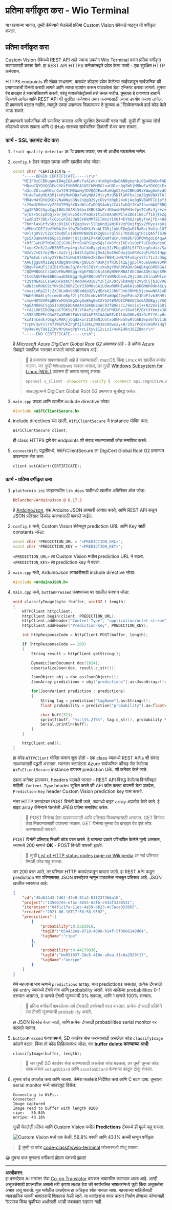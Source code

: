 <!--
CO_OP_TRANSLATOR_METADATA:
{
  "original_hash": "32a1f23e7834fbe7715da8c4ebb450b9",
  "translation_date": "2025-08-27T10:24:01+00:00",
  "source_file": "4-manufacturing/lessons/2-check-fruit-from-device/wio-terminal-classify-image.md",
  "language_code": "mr"
}
-->
# प्रतिमा वर्गीकृत करा - Wio Terminal

या धड्याच्या भागात, तुम्ही कॅमेऱ्याने घेतलेली प्रतिमा Custom Vision सेवेकडे पाठवून ती वर्गीकृत कराल.

## प्रतिमा वर्गीकृत करा

Custom Vision सेवेमध्ये REST API आहे ज्याचा उपयोग Wio Terminal वरून प्रतिमा वर्गीकृत करण्यासाठी करता येतो. हा REST API HTTPS कनेक्शनद्वारे प्रवेश केला जातो - एक सुरक्षित HTTP कनेक्शन.

HTTPS endpoints शी संवाद साधताना, क्लायंट कोडला प्रवेश केलेल्या सर्व्हरकडून सार्वजनिक की प्रमाणपत्राची विनंती करावी लागते आणि त्याचा उपयोग करून पाठवलेला डेटा एन्क्रिप्ट करावा लागतो. तुमचा वेब ब्राउझर हे स्वयंचलितपणे करतो, परंतु मायक्रोकंट्रोलर्स तसे करत नाहीत. तुम्हाला हे प्रमाणपत्र हाताने मिळवावे लागेल आणि REST API शी सुरक्षित कनेक्शन तयार करण्यासाठी त्याचा उपयोग करावा लागेल. ही प्रमाणपत्रे बदलत नाहीत, त्यामुळे एकदा प्रमाणपत्र मिळाल्यावर ते तुमच्या अॅप्लिकेशनमध्ये हार्ड कोड केले जाऊ शकते.

ही प्रमाणपत्रे सार्वजनिक की समाविष्ट करतात आणि सुरक्षित ठेवण्याची गरज नाही. तुम्ही ती तुमच्या सोर्स कोडमध्ये वापरू शकता आणि GitHub सारख्या सार्वजनिक ठिकाणी शेअर करू शकता.

### कार्य - SSL क्लायंट सेट करा

1. `fruit-quality-detector` अॅप प्रकल्प उघडा, जर तो आधीच उघडलेला नसेल.

1. `config.h` हेडर फाइल उघडा आणि खालील कोड जोडा:

    ```cpp
    const char *CERTIFICATE =
        "-----BEGIN CERTIFICATE-----\r\n"
        "MIIF8zCCBNugAwIBAgIQAueRcfuAIek/4tmDg0xQwDANBgkqhkiG9w0BAQwFADBh\r\n"
        "MQswCQYDVQQGEwJVUzEVMBMGA1UEChMMRGlnaUNlcnQgSW5jMRkwFwYDVQQLExB3\r\n"
        "d3cuZGlnaWNlcnQuY29tMSAwHgYDVQQDExdEaWdpQ2VydCBHbG9iYWwgUm9vdCBH\r\n"
        "MjAeFw0yMDA3MjkxMjMwMDBaFw0yNDA2MjcyMzU5NTlaMFkxCzAJBgNVBAYTAlVT\r\n"
        "MR4wHAYDVQQKExVNaWNyb3NvZnQgQ29ycG9yYXRpb24xKjAoBgNVBAMTIU1pY3Jv\r\n"
        "c29mdCBBenVyZSBUTFMgSXNzdWluZyBDQSAwNjCCAiIwDQYJKoZIhvcNAQEBBQAD\r\n"
        "ggIPADCCAgoCggIBALVGARl56bx3KBUSGuPc4H5uoNFkFH4e7pvTCxRi4j/+z+Xb\r\n"
        "wjEz+5CipDOqjx9/jWjskL5dk7PaQkzItidsAAnDCW1leZBOIi68Lff1bjTeZgMY\r\n"
        "iwdRd3Y39b/lcGpiuP2d23W95YHkMMT8IlWosYIX0f4kYb62rphyfnAjYb/4Od99\r\n"
        "ThnhlAxGtfvSbXcBVIKCYfZgqRvV+5lReUnd1aNjRYVzPOoifgSx2fRyy1+pO1Uz\r\n"
        "aMMNnIOE71bVYW0A1hr19w7kOb0KkJXoALTDDj1ukUEDqQuBfBxReL5mXiu1O7WG\r\n"
        "0vltg0VZ/SZzctBsdBlx1BkmWYBW261KZgBivrql5ELTKKd8qgtHcLQA5fl6JB0Q\r\n"
        "gs5XDaWehN86Gps5JW8ArjGtjcWAIP+X8CQaWfaCnuRm6Bk/03PQWhgdi84qwA0s\r\n"
        "sRfFJwHUPTNSnE8EiGVk2frt0u8PG1pwSQsFuNJfcYIHEv1vOzP7uEOuDydsmCjh\r\n"
        "lxuoK2n5/2aVR3BMTu+p4+gl8alXoBycyLmj3J/PUgqD8SL5fTCUegGsdia/Sa60\r\n"
        "N2oV7vQ17wjMN+LXa2rjj/b4ZlZgXVojDmAjDwIRdDUujQu0RVsJqFLMzSIHpp2C\r\n"
        "Zp7mIoLrySay2YYBu7SiNwL95X6He2kS8eefBBHjzwW/9FxGqry57i71c2cDAgMB\r\n"
        "AAGjggGtMIIBqTAdBgNVHQ4EFgQU1cFnOsKjnfR3UltZEjgp5lVou6UwHwYDVR0j\r\n"
        "BBgwFoAUTiJUIBiV5uNu5g/6+rkS7QYXjzkwDgYDVR0PAQH/BAQDAgGGMB0GA1Ud\r\n"
        "JQQWMBQGCCsGAQUFBwMBBggrBgEFBQcDAjASBgNVHRMBAf8ECDAGAQH/AgEAMHYG\r\n"
        "CCsGAQUFBwEBBGowaDAkBggrBgEFBQcwAYYYaHR0cDovL29jc3AuZGlnaWNlcnQu\r\n"
        "Y29tMEAGCCsGAQUFBzAChjRodHRwOi8vY2FjZXJ0cy5kaWdpY2VydC5jb20vRGln\r\n"
        "aUNlcnRHbG9iYWxSb290RzIuY3J0MHsGA1UdHwR0MHIwN6A1oDOGMWh0dHA6Ly9j\r\n"
        "cmwzLmRpZ2ljZXJ0LmNvbS9EaWdpQ2VydEdsb2JhbFJvb3RHMi5jcmwwN6A1oDOG\r\n"
        "MWh0dHA6Ly9jcmw0LmRpZ2ljZXJ0LmNvbS9EaWdpQ2VydEdsb2JhbFJvb3RHMi5j\r\n"
        "cmwwHQYDVR0gBBYwFDAIBgZngQwBAgEwCAYGZ4EMAQICMBAGCSsGAQQBgjcVAQQD\r\n"
        "AgEAMA0GCSqGSIb3DQEBDAUAA4IBAQB2oWc93fB8esci/8esixj++N22meiGDjgF\r\n"
        "+rA2LUK5IOQOgcUSTGKSqF9lYfAxPjrqPjDCUPHCURv+26ad5P/BYtXtbmtxJWu+\r\n"
        "cS5BhMDPPeG3oPZwXRHBJFAkY4O4AF7RIAAUW6EzDflUoDHKv83zOiPfYGcpHc9s\r\n"
        "kxAInCedk7QSgXvMARjjOqdakor21DTmNIUotxo8kHv5hwRlGhBJwps6fEVi1Bt0\r\n"
        "trpM/3wYxlr473WSPUFZPgP1j519kLpWOJ8z09wxay+Br29irPcBYv0GMXlHqThy\r\n"
        "8y4m/HyTQeI2IMvMrQnwqPpY+rLIXyviI2vLoI+4xKE4Rn38ZZ8m\r\n"
        "-----END CERTIFICATE-----\r\n";
    ```

    हे *Microsoft Azure DigiCert Global Root G2 प्रमाणपत्र* आहे - हे अनेक Azure सेवांद्वारे जागतिक स्तरावर वापरले जाणारे प्रमाणपत्र आहे.

    > 💁 हे प्रमाणपत्र वापरण्यासाठी आहे हे पाहण्यासाठी, macOS किंवा Linux वर खालील कमांड चालवा. जर तुम्ही Windows वापरत असाल, तर तुम्ही [Windows Subsystem for Linux (WSL)](https://docs.microsoft.com/windows/wsl/?WT.mc_id=academic-17441-jabenn) वापरून ही कमांड चालवू शकता:
    >
    > ```sh
    > openssl s_client -showcerts -verify 5 -connect api.cognitive.microsoft.com:443
    > ```
    >
    > आउटपुटमध्ये DigiCert Global Root G2 प्रमाणपत्र सूचीबद्ध असेल.

1. `main.cpp` उघडा आणि खालील include directive जोडा:

    ```cpp
    #include <WiFiClientSecure.h>
    ```

1. include directives च्या खाली, `WifiClientSecure` चे instance घोषित करा:

    ```cpp
    WiFiClientSecure client;
    ```

    ही class HTTPS द्वारे वेब endpoints शी संवाद साधण्यासाठी कोड समाविष्ट करते.

1. `connectWiFi` पद्धतीमध्ये, WiFiClientSecure ला DigiCert Global Root G2 प्रमाणपत्र वापरण्यास सेट करा:

    ```cpp
    client.setCACert(CERTIFICATE);
    ```

### कार्य - प्रतिमा वर्गीकृत करा

1. `platformio.ini` फाइलमधील `lib_deps` यादीमध्ये खालील अतिरिक्त ओळ जोडा:

    ```ini
    bblanchon/ArduinoJson @ 6.17.3
    ```

    हे [ArduinoJson](https://arduinojson.org), एक Arduino JSON लायब्ररी आयात करते, आणि REST API कडून JSON प्रतिसाद डिकोड करण्यासाठी वापरले जाईल.

1. `config.h` मध्ये, Custom Vision सेवेमधून prediction URL आणि Key साठी constants जोडा:

    ```cpp
    const char *PREDICTION_URL = "<PREDICTION_URL>";
    const char *PREDICTION_KEY = "<PREDICTION_KEY>";
    ```

    `<PREDICTION_URL>` ला Custom Vision मधील prediction URL ने बदला. `<PREDICTION_KEY>` ला prediction key ने बदला.

1. `main.cpp` मध्ये, ArduinoJson लायब्ररीसाठी include directive जोडा:

    ```cpp
    #include <ArduinoJSON.h>
    ```

1. `main.cpp` मध्ये, `buttonPressed` फंक्शनच्या वर खालील फंक्शन जोडा:

    ```cpp
    void classifyImage(byte *buffer, uint32_t length)
    {
        HTTPClient httpClient;
        httpClient.begin(client, PREDICTION_URL);
        httpClient.addHeader("Content-Type", "application/octet-stream");
        httpClient.addHeader("Prediction-Key", PREDICTION_KEY);
    
        int httpResponseCode = httpClient.POST(buffer, length);
    
        if (httpResponseCode == 200)
        {
            String result = httpClient.getString();
    
            DynamicJsonDocument doc(1024);
            deserializeJson(doc, result.c_str());
    
            JsonObject obj = doc.as<JsonObject>();
            JsonArray predictions = obj["predictions"].as<JsonArray>();
    
            for(JsonVariant prediction : predictions) 
            {
                String tag = prediction["tagName"].as<String>();
                float probability = prediction["probability"].as<float>();
    
                char buff[32];
                sprintf(buff, "%s:\t%.2f%%", tag.c_str(), probability * 100.0);
                Serial.println(buff);
            }
        }
    
        httpClient.end();
    }
    ```

    हा कोड `HTTPClient` घोषित करून सुरू होतो - एक class ज्यामध्ये REST APIs शी संवाद साधण्यासाठी पद्धती असतात. त्यानंतर क्लायंटला Azure सार्वजनिक कीसह सेट केलेल्या `WiFiClientSecure` instance वापरून prediction URL शी कनेक्ट केले जाते.

    एकदा कनेक्ट झाल्यावर, headers पाठवले जातात - REST API विरुद्ध केलेल्या विनंतीबद्दल माहिती. `Content-Type` header सूचित करते की API कॉल कच्चा बायनरी डेटा पाठवेल, `Prediction-Key` header Custom Vision prediction key पास करतो.

    नंतर HTTP क्लायंटवर POST विनंती केली जाते, ज्यामध्ये बाइट array अपलोड केले जाते. हे बाइट array कॅमेऱ्याने घेतलेली JPEG प्रतिमा समाविष्ट करेल.

    > 💁 POST विनंत्या डेटा पाठवण्यासाठी आणि प्रतिसाद मिळवण्यासाठी असतात. GET विनंत्या डेटा मिळवण्यासाठी वापरल्या जातात. GET विनंत्या तुमचा वेब ब्राउझर वेब पृष्ठे लोड करण्यासाठी वापरतो.

    POST विनंती प्रतिसाद स्थिती कोड परत करते. हे चांगल्या प्रकारे परिभाषित केलेले मूल्ये असतात, ज्यामध्ये 200 म्हणजे **OK** - POST विनंती यशस्वी झाली.

    > 💁 तुम्ही [List of HTTP status codes page on Wikipedia](https://wikipedia.org/wiki/List_of_HTTP_status_codes) वर सर्व प्रतिसाद स्थिती कोड पाहू शकता.

    जर 200 परत आले, तर परिणाम HTTP क्लायंटकडून वाचला जातो. हा REST API कडून prediction च्या परिणामांसह JSON दस्तऐवज म्हणून पाठवलेला मजकूर प्रतिसाद आहे. JSON खालील स्वरूपात आहे:

    ```jSON
    {
        "id":"45d614d3-7d6f-47e9-8fa2-04f237366a16",
        "project":"135607e5-efac-4855-8afb-c93af3380531",
        "iteration":"04f1c1fa-11ec-4e59-bb23-4c7aca353665",
        "created":"2021-06-10T17:58:58.959Z",
        "predictions":[
            {
                "probability":0.5582016,
                "tagId":"05a432ea-9718-4098-b14f-5f0688149d64",
                "tagName":"ripe"
            },
            {
                "probability":0.44179836,
                "tagId":"bb091037-16e5-418e-a9ea-31c6a2920f17",
                "tagName":"unripe"
            }
        ]
    }
    ```

    येथे महत्त्वाचा भाग म्हणजे `predictions` array. यात predictions असतात, प्रत्येक टॅगसाठी एक entry ज्यामध्ये टॅगचे नाव आणि probability असते. परत आलेल्या probabilities 0-1 दरम्यान असतात, 0 म्हणजे टॅगशी जुळण्याची 0% शक्यता, आणि 1 म्हणजे 100% शक्यता.

    > 💁 प्रतिमा वर्गीकर्ते वापरलेल्या सर्व टॅगसाठी टक्केवारी परत करतात. प्रत्येक टॅगसाठी प्रतिमेने त्या टॅगशी जुळण्याची probability असते.

    हा JSON डिकोड केला जातो, आणि प्रत्येक टॅगसाठी probabilities serial monitor वर पाठवले जातात.

1. `buttonPressed` फंक्शनमध्ये, SD कार्डवर सेव्ह करण्यासाठी असलेला कोड `classifyImage` कॉलने बदला, किंवा तो कोड लिहिल्यानंतर जोडा, पण **buffer delete करण्याच्या आधी**:

    ```cpp
    classifyImage(buffer, length);
    ```

    > 💁 जर तुम्ही SD कार्डवर सेव्ह करण्यासाठी असलेला कोड बदलला, तर तुम्ही तुमचा कोड साफ करून `setupSDCard` आणि `saveToSDCard` फंक्शन्स काढून टाकू शकता.

1. तुमचा कोड अपलोड करा आणि चालवा. कॅमेरा फळांकडे निर्देशित करा आणि C बटण दाबा. तुम्हाला serial monitor मध्ये आउटपुट दिसेल:

    ```output
    Connecting to WiFi..
    Connected!
    Image captured
    Image read to buffer with length 8200
    ripe:   56.84%
    unripe: 43.16%
    ```

    तुम्ही घेतलेली प्रतिमा आणि Custom Vision मधील **Predictions** टॅबमध्ये ही मूल्ये पाहू शकता.

    ![Custom Vision मध्ये एक केळी, 56.8% पक्की आणि 43.1% कच्ची म्हणून वर्गीकृत](../../../../../translated_images/custom-vision-banana-prediction.30cdff4e1d72db5d9a0be0193790a47c2b387da034e12dc1314dd57ca2131b59.mr.png)

> 💁 तुम्ही हा कोड [code-classify/wio-terminal](../../../../../4-manufacturing/lessons/2-check-fruit-from-device/code-classify/wio-terminal) फोल्डरमध्ये शोधू शकता.

😀 तुमचा फळ गुणवत्ता वर्गीकर्ता प्रोग्राम यशस्वी झाला!

---

**अस्वीकरण**:  
हा दस्तऐवज AI भाषांतर सेवा [Co-op Translator](https://github.com/Azure/co-op-translator) वापरून भाषांतरित करण्यात आला आहे. आम्ही अचूकतेसाठी प्रयत्नशील असलो तरी कृपया लक्षात ठेवा की स्वयंचलित भाषांतरांमध्ये त्रुटी किंवा अचूकतेचा अभाव असू शकतो. मूळ भाषेतील दस्तऐवज हा अधिकृत स्रोत मानला जावा. महत्त्वाच्या माहितीसाठी व्यावसायिक मानवी भाषांतराची शिफारस केली जाते. या भाषांतराचा वापर करून निर्माण होणाऱ्या कोणत्याही गैरसमज किंवा चुकीच्या अर्थासाठी आम्ही जबाबदार राहणार नाही.
